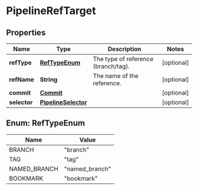 # PipelineRefTarget

## Properties
Name | Type | Description | Notes
------------ | ------------- | ------------- | -------------
**refType** | [**RefTypeEnum**](#RefTypeEnum) | The type of reference (branch/tag). |  [optional]
**refName** | **String** | The name of the reference. |  [optional]
**commit** | [**Commit**](Commit.md) |  |  [optional]
**selector** | [**PipelineSelector**](PipelineSelector.md) |  |  [optional]

<a name="RefTypeEnum"></a>
## Enum: RefTypeEnum
Name | Value
---- | -----
BRANCH | &quot;branch&quot;
TAG | &quot;tag&quot;
NAMED_BRANCH | &quot;named_branch&quot;
BOOKMARK | &quot;bookmark&quot;
